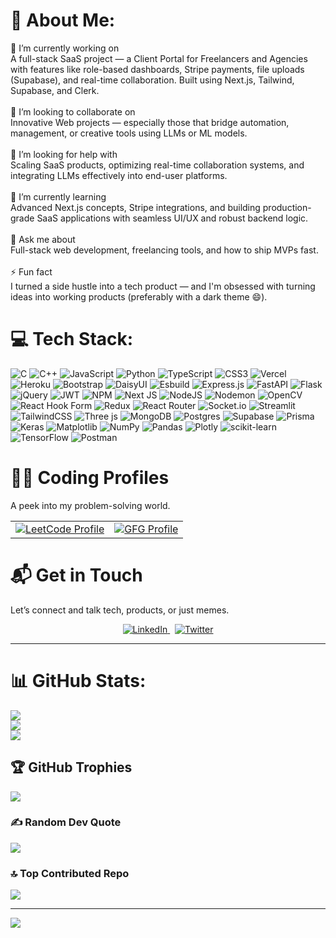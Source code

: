 # 💫 About Me:
🔭 I’m currently working on<br>A full-stack SaaS project — a Client Portal for Freelancers and Agencies with features like role-based dashboards, Stripe payments, file uploads (Supabase), and real-time collaboration. Built using Next.js, Tailwind, Supabase, and Clerk.<br><br>🤝 I’m looking to collaborate on<br>Innovative Web projects — especially those that bridge automation, management, or creative tools using LLMs or ML models.<br><br>🧠 I’m looking for help with<br>Scaling SaaS products, optimizing real-time collaboration systems, and integrating LLMs effectively into end-user platforms.<br><br>🌱 I’m currently learning<br>Advanced Next.js concepts, Stripe integrations, and building production-grade SaaS applications with seamless UI/UX and robust backend logic.<br><br>💬 Ask me about<br>Full-stack web development, freelancing tools, and how to ship MVPs fast.<br><br>⚡ Fun fact<br>I turned a side hustle into a tech product — and I'm obsessed with turning ideas into working products (preferably with a dark theme 😄).


# 💻 Tech Stack:
![C](https://img.shields.io/badge/c-%2300599C.svg?style=for-the-badge&logo=c&logoColor=white) ![C++](https://img.shields.io/badge/c++-%2300599C.svg?style=for-the-badge&logo=c%2B%2B&logoColor=white) ![JavaScript](https://img.shields.io/badge/javascript-%23323330.svg?style=for-the-badge&logo=javascript&logoColor=%23F7DF1E) ![Python](https://img.shields.io/badge/python-3670A0?style=for-the-badge&logo=python&logoColor=ffdd54) ![TypeScript](https://img.shields.io/badge/typescript-%23007ACC.svg?style=for-the-badge&logo=typescript&logoColor=white) ![CSS3](https://img.shields.io/badge/css3-%231572B6.svg?style=for-the-badge&logo=css3&logoColor=white) ![Vercel](https://img.shields.io/badge/vercel-%23000000.svg?style=for-the-badge&logo=vercel&logoColor=white) ![Heroku](https://img.shields.io/badge/heroku-%23430098.svg?style=for-the-badge&logo=heroku&logoColor=white) ![Bootstrap](https://img.shields.io/badge/bootstrap-%238511FA.svg?style=for-the-badge&logo=bootstrap&logoColor=white) ![DaisyUI](https://img.shields.io/badge/daisyui-5A0EF8?style=for-the-badge&logo=daisyui&logoColor=white) ![Esbuild](https://img.shields.io/badge/esbuild-%23FFCF00.svg?style=for-the-badge&logo=esbuild&logoColor=black) ![Express.js](https://img.shields.io/badge/express.js-%23404d59.svg?style=for-the-badge&logo=express&logoColor=%2361DAFB) ![FastAPI](https://img.shields.io/badge/FastAPI-005571?style=for-the-badge&logo=fastapi) ![Flask](https://img.shields.io/badge/flask-%23000.svg?style=for-the-badge&logo=flask&logoColor=white) ![jQuery](https://img.shields.io/badge/jquery-%230769AD.svg?style=for-the-badge&logo=jquery&logoColor=white) ![JWT](https://img.shields.io/badge/JWT-black?style=for-the-badge&logo=JSON%20web%20tokens) ![NPM](https://img.shields.io/badge/NPM-%23CB3837.svg?style=for-the-badge&logo=npm&logoColor=white) ![Next JS](https://img.shields.io/badge/Next-black?style=for-the-badge&logo=next.js&logoColor=white) ![NodeJS](https://img.shields.io/badge/node.js-6DA55F?style=for-the-badge&logo=node.js&logoColor=white) ![Nodemon](https://img.shields.io/badge/NODEMON-%23323330.svg?style=for-the-badge&logo=nodemon&logoColor=%BBDEAD) ![OpenCV](https://img.shields.io/badge/opencv-%23white.svg?style=for-the-badge&logo=opencv&logoColor=white) ![React Hook Form](https://img.shields.io/badge/React%20Hook%20Form-%23EC5990.svg?style=for-the-badge&logo=reacthookform&logoColor=white) ![Redux](https://img.shields.io/badge/redux-%23593d88.svg?style=for-the-badge&logo=redux&logoColor=white) ![React Router](https://img.shields.io/badge/React_Router-CA4245?style=for-the-badge&logo=react-router&logoColor=white) ![Socket.io](https://img.shields.io/badge/Socket.io-black?style=for-the-badge&logo=socket.io&badgeColor=010101) ![Streamlit](https://img.shields.io/badge/Streamlit-%23FE4B4B.svg?style=for-the-badge&logo=streamlit&logoColor=white) ![TailwindCSS](https://img.shields.io/badge/tailwindcss-%2338B2AC.svg?style=for-the-badge&logo=tailwind-css&logoColor=white) ![Three js](https://img.shields.io/badge/threejs-black?style=for-the-badge&logo=three.js&logoColor=white) ![MongoDB](https://img.shields.io/badge/MongoDB-%234ea94b.svg?style=for-the-badge&logo=mongodb&logoColor=white) ![Postgres](https://img.shields.io/badge/postgres-%23316192.svg?style=for-the-badge&logo=postgresql&logoColor=white) ![Supabase](https://img.shields.io/badge/Supabase-3ECF8E?style=for-the-badge&logo=supabase&logoColor=white) ![Prisma](https://img.shields.io/badge/Prisma-3982CE?style=for-the-badge&logo=Prisma&logoColor=white) ![Keras](https://img.shields.io/badge/Keras-%23D00000.svg?style=for-the-badge&logo=Keras&logoColor=white) ![Matplotlib](https://img.shields.io/badge/Matplotlib-%23ffffff.svg?style=for-the-badge&logo=Matplotlib&logoColor=black) ![NumPy](https://img.shields.io/badge/numpy-%23013243.svg?style=for-the-badge&logo=numpy&logoColor=white) ![Pandas](https://img.shields.io/badge/pandas-%23150458.svg?style=for-the-badge&logo=pandas&logoColor=white) ![Plotly](https://img.shields.io/badge/Plotly-%233F4F75.svg?style=for-the-badge&logo=plotly&logoColor=white) ![scikit-learn](https://img.shields.io/badge/scikit--learn-%23F7931E.svg?style=for-the-badge&logo=scikit-learn&logoColor=white) ![TensorFlow](https://img.shields.io/badge/TensorFlow-%23FF6F00.svg?style=for-the-badge&logo=TensorFlow&logoColor=white) ![Postman](https://img.shields.io/badge/Postman-FF6C37?style=for-the-badge&logo=postman&logoColor=white)

# 🧑‍💻 Coding Profiles  
A peek into my problem-solving world.

<div align="center">
  <table style="border: none;">
    <tr>
      <td align="center" style="border: none;">
        <a href="https://leetcode.com/u/doodlebhai/" target="_blank">
          <img src="https://img.shields.io/badge/LeetCode-FFA116?style=for-the-badge&logo=leetcode&logoColor=black" alt="LeetCode Profile" />
        </a>
      </td>
      <td align="center" style="border: none;">
        <a href="https://www.geeksforgeeks.org/user/doodlebhai/" target="_blank">
          <img src="https://img.shields.io/badge/GeeksforGeeks-0F9D58?style=for-the-badge&logo=geeksforgeeks&logoColor=white" alt="GFG Profile" />
        </a>
      </td>
    </tr>
  </table>
</div>


# 📬 Get in Touch  
Let’s connect and talk tech, products, or just memes.

<div align="center">
  <a href="https://www.linkedin.com/in/shashi-shkr" target="_blank">
    <img src="https://img.shields.io/badge/LinkedIn-%230077B5.svg?style=for-the-badge&logo=linkedin&logoColor=white" alt="LinkedIn">
  </a>
  &nbsp;
  <a href="https://x.com/sashi_0910" target="_blank">
    <img  src="https://img.shields.io/badge/Twitter-%231DA1F2.svg?style=for-the-badge&logo=twitter&logoColor=white" alt="Twitter">
  </a>
</div>

---


# 📊 GitHub Stats:
![](https://github-readme-stats.vercel.app/api?username=sashishekhar&theme=dark&hide_border=false&include_all_commits=false&count_private=false)<br/>
![](https://nirzak-streak-stats.vercel.app/?user=sashishekhar&theme=dark&hide_border=false)<br/>
![](https://github-readme-stats.vercel.app/api/top-langs/?username=sashishekhar&theme=dark&hide_border=false&include_all_commits=false&count_private=false&layout=compact)

## 🏆 GitHub Trophies
![](https://github-profile-trophy.vercel.app/?username=sashishekhar&theme=radical&no-frame=false&no-bg=true&margin-w=4)

### ✍️ Random Dev Quote
![](https://quotes-github-readme.vercel.app/api?type=horizontal&theme=radical)

### 🔝 Top Contributed Repo
![](https://github-contributor-stats.vercel.app/api?username=sashishekhar&limit=5&theme=dark&combine_all_yearly_contributions=true)

---
[![](https://visitcount.itsvg.in/api?id=sashishekhar&icon=0&color=1)](https://visitcount.itsvg.in)

<!-- Proudly created with GPRM ( https://gprm.itsvg.in ) -->
